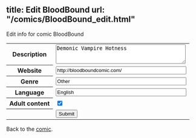 title: Edit BloodBound
url: "/comics/BloodBound_edit.html"
---
Edit info for comic BloodBound

<form name="comic" action="http://gaepostmail.appspot.com/comic/" method="post">
<table class="comicinfo">
<tr>
<th>Description</th><td><textarea name="description" cols="40" rows="3">Demonic Vampire Hotness</textarea></td>
</tr>
<tr>
<th>Website</th><td><input type="text" name="url" value="http://bloodboundcomic.com/" size="40"/></td>
</tr>
<tr>
<th>Genre</th><td><input type="text" name="genre" value="Other" size="40"/></td>
</tr>
<tr>
<th>Language</th><td><input type="text" name="language" value="English" size="40"/></td>
</tr>
<tr>
<th>Adult content</th><td><input type="checkbox" name="adult" value="adult" checked="checked"/></td>
</tr>
<tr>
<th></th><td>
<input type="hidden" name="comic" value="BloodBound" />
<input type="submit" name="submit" value="Submit" />
</td>
</tr>
</table>
</form>

Back to the [comic](BloodBound.html).
